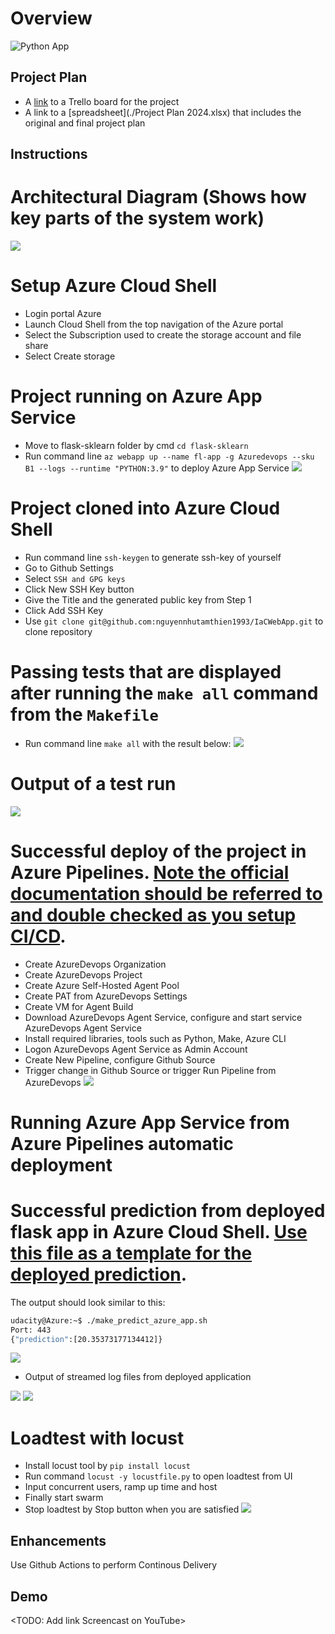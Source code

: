 # Overview
![Python App](https://github.com/nguyennhutamthien1993/CICDFlaskApp/actions/workflows/pythonapp.yml/badge.svg)

## Project Plan

* A [link](https://trello.com/b/Wgsr5BSy/devops-cicd) to a Trello board for the project
* A link to a [spreadsheet](./Project Plan 2024.xlsx) that includes the original and final project plan 

## Instructions

# Architectural Diagram (Shows how key parts of the system work)
![](./screenshots/CICD-overview.png)

# Setup Azure Cloud Shell
* Login portal Azure
* Launch Cloud Shell from the top navigation of the Azure portal
* Select the Subscription used to create the storage account and file share
* Select Create storage

# Project running on Azure App Service
* Move to flask-sklearn folder by cmd `cd flask-sklearn`
* Run command line `az webapp up --name fl-app -g Azuredevops --sku B1 --logs --runtime "PYTHON:3.9"` to deploy Azure App Service
![](./screenshots/webapp-home.png)

# Project cloned into Azure Cloud Shell
* Run command line `ssh-keygen` to generate ssh-key of yourself
* Go to Github Settings
* Select `SSH and GPG keys`
* Click New SSH Key button
* Give the Title and the generated public key from Step 1
* Click Add SSH Key
* Use `git clone git@github.com:nguyennhutamthien1993/IaCWebApp.git` to clone repository

# Passing tests that are displayed after running the `make all` command from the `Makefile`
* Run command line `make all` with the result below:
![](./screenshots/make-all-output.png)
# Output of a test run
![](./screenshots/make-test.png)

# Successful deploy of the project in Azure Pipelines.  [Note the official documentation should be referred to and double checked as you setup CI/CD](https://docs.microsoft.com/en-us/azure/devops/pipelines/ecosystems/python-webapp?view=azure-devops).
* Create AzureDevops Organization
* Create AzureDevops Project
* Create Azure Self-Hosted Agent Pool
* Create PAT from AzureDevops Settings
* Create VM for Agent Build
* Download AzureDevops Agent Service, configure and start service AzureDevops Agent Service
* Install required libraries, tools such as Python, Make, Azure CLI
* Logon AzureDevops Agent Service as Admin Account
* Create New Pipeline, configure Github Source
* Trigger change in Github Source or trigger Run Pipeline from AzureDevops
![](./screenshots/CICD-azure-app-service-success.png)
# Running Azure App Service from Azure Pipelines automatic deployment

# Successful prediction from deployed flask app in Azure Cloud Shell.  [Use this file as a template for the deployed prediction](https://github.com/udacity/nd082-Azure-Cloud-DevOps-Starter-Code/blob/master/C2-AgileDevelopmentwithAzure/project/starter_files/flask-sklearn/make_predict_azure_app.sh).
The output should look similar to this:

```bash
udacity@Azure:~$ ./make_predict_azure_app.sh
Port: 443
{"prediction":[20.35373177134412]}
```
![](./screenshots/azure-cloudshell-prediction.png)

* Output of streamed log files from deployed application

![](./screenshots/fl-app-logs.png)
![](./screenshots/fl-log-tail.png)

# Loadtest with locust
* Install locust tool by `pip install locust`
* Run command `locust -y locustfile.py` to open loadtest from UI
* Input concurrent users, ramp up time and host
* Finally start swarm
* Stop loadtest by Stop button when you are satisfied
![](./screenshots/locust-app.png)

## Enhancements

Use Github Actions to perform Continous Delivery 

## Demo 

<TODO: Add link Screencast on YouTube>


